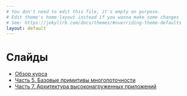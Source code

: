 ```yaml
---
# You don't need to edit this file, it's empty on purpose.
# Edit theme's home layout instead if you wanna make some changes
# See: https://jekyllrb.com/docs/themes/#overriding-theme-defaults
layout: default
---
```


# Слайды

* [Обзор курса](slides/index.html)
* [Часть 5. Базовые примитивы многопоточности](slides/day5.html)
* [Часть 7. Архитектура высоконагруженных приложений](slides/day7.html)

